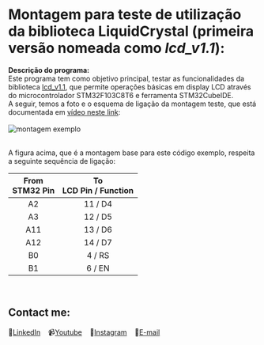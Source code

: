 # Montagem para teste de utilização da biblioteca LiquidCrystal (primeira versão nomeada como *lcd_v1.1*):

**Descrição do programa:**<br>
Este programa tem como objetivo principal, testar as funcionalidades da biblioteca [lcd_v1.1](https://github.com/delpitec/C_STM32_LibLiquidCrystal/tree/d8083fa99f6ad3d853d58e78a357441fcf042f98), que permite operações básicas em display LCD através do microcontrolador STM32F103C8T6 e ferramenta STM32CubeIDE.<br>
A seguir, temos a foto e o esquema de ligação da montagem teste, que está documentada em [vídeo neste link](https://www.youtube.com/watch?v=KvlmtifSAIs):
<br>
<br>
![montagem exemplo](https://user-images.githubusercontent.com/58537514/150423767-ff92dabb-fb82-42ed-af1c-d3c95e59e6db.png)
<br>
<br>

A figura acima, que é a montagem base para este código exemplo, respeita a seguinte sequência de ligação:

| From<br>STM32 Pin | To<br>LCD Pin / Function|
| :---:   | :-: |
| A2 | 11 / D4 |
| A3 | 12 / D5 |
| A11 | 13 / D6 |
| A12 | 14 / D7 |
| B0 | 4 / RS |
| B1 | 6 / EN |


 &nbsp;<br> 
## Contact me:
💼[LinkedIn](https://br.linkedin.com/in/rafaeldelpino)&nbsp;&nbsp;&nbsp;
📹[Youtube](https://www.youtube.com/delpitec)&nbsp;&nbsp;&nbsp;
📸[Instagram](https://www.instagram.com/delpitec_/)&nbsp;&nbsp;&nbsp;
📧[E-mail](delpitec@gmail.com)&nbsp;&nbsp;&nbsp;

